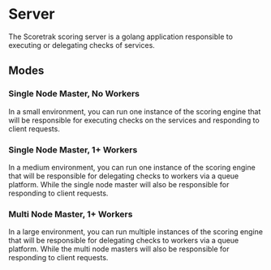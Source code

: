 # Server

The Scoretrak scoring server is a golang application responsible to executing or delegating checks of services.


## Modes

### Single Node Master, No Workers

In a small environment, you can run one instance of the scoring engine that will be responsible for executing checks on the services and responding to client requests.

### Single Node Master, 1+ Workers

In a medium environment, you can run one instance of the scoring engine that will be responsible for delegating checks to workers via a queue platform. While the single node master will also be responsible for responding to client requests.

### Multi Node Master, 1+ Workers

In a large environment, you can run multiple instances of the scoring engine that will be responsible for delegating checks to workers via a queue platform. While the multi node masters will also be responsible for responding to client requests.
